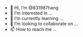 - 👋 Hi, I’m @831987hang
- 👀 I’m interested in ...
- 🌱 I’m currently learning ...
- 💞️ I’m looking to collaborate on ...
- 📫 How to reach me ...

<!---
831987hang/831987hang is a ✨ special ✨ repository because its `README.md` (this file) appears on your GitHub profile.
You can click the Preview link to take a look at your changes.
--->
